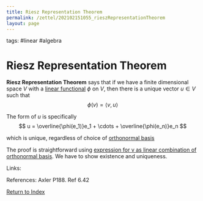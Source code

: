 ```yaml
---
title: Riesz Representation Theorem
permalink: /zettel/202102151055_rieszRepresentationTheorem
layout: page
---
```

tags: #linear #algebra

# Riesz Representation Theorem

**Riesz Representation Theorem** says that if we have a finite dimensional space $V$ with a 
[linear functional](202102151052_linearFunctionalDefinition) $\phi$ on $V$, then there is a unique 
vector $u \in V$ such that 
$$
\phi(v) = \langle v, u \rangle
$$

The form of $u$ is specifically 
$$
u = \overline{\phi(e_1)}e_1 + \cdots + \overline{\phi(e_n)}e_n
$$

which is unique, regardless of choice of [orthonormal basis](202102142105_orthonormalBasisDefinition)

The proof is straightforward using [expression for v as linear combination of orthonormal basis](202102142128_linearCombinationOrthonomalBasis).
We have to show existence and uniqueness.



Links: 

References: Axler P188. Ref 6.42

[Return to Index](index)